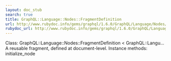 ```yaml
---
layout: doc_stub
search: true
title: GraphQL::Language::Nodes::FragmentDefinition
url: http://www.rubydoc.info/gems/graphql/1.6.0/GraphQL/Language/Nodes/FragmentDefinition
rubydoc_url: http://www.rubydoc.info/gems/graphql/1.6.0/GraphQL/Language/Nodes/FragmentDefinition
---
```


Class: GraphQL::Language::Nodes::FragmentDefinition < GraphQL::Langu...
A reusable fragment, defined at document-level. 
Instance methods:
initialize_node

